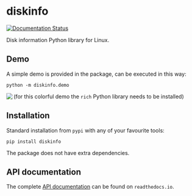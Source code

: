 # diskinfo
[![Documentation Status](https://readthedocs.org/projects/diskinfo/badge/?version=latest)](https://diskinfo.readthedocs.io/en/latest/?badge=latest)

Disk information Python library for Linux.

Demo
----
A simple demo is provided in the package, can be executed in this way:

    python -m diskinfo.demo

<img src="https://github.com/petersulyok/diskinfo/raw/main/docs/diskinfo_rich_demo.png" align="left">

(for this colorful demo the `rich` Python library needs to be installed)

Installation
------------
Standard installation from `pypi` with any of your favourite tools:

    pip install diskinfo

The package does not have extra dependencies.

API documentation
-----------------
The complete [API documentation](https://diskinfo.readthedocs.io/en/latest/index.html) can be found on `readthedocs.io`.
